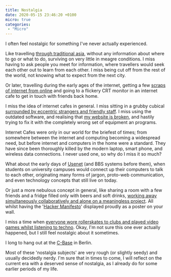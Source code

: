 ```yaml
---
title: Nostalgia
date: 2020-05-15 23:46:20 +0100
micro: true
categories:
 - "Micro"
---
```

I often feel nostalgic for something I've never actually experienced.

Like travelling [through traditional asia](https://www.perceptivetravel.com/issues/1218/kelly.html), without any information about where to go or what to do, surviving on very little in meagre conditions. I miss having to ask people you meet for information, where travellers would seek each other out to learn from each other. I miss being cut off from the rest of the world, not knowing what to expect from the next city.

Or later, travelling during the early ages of the internet, getting a few [scraps of internet from online](https://news.ycombinator.com/item?id=18642755) and going to a flickery CRT monitor in an internet cafe to get in touch with friends back home.

I miss the idea of internet cafes in general. I miss sitting in a grubby cubical [surrounded by eccentric strangers and friendly staff](https://www.japantimes.co.jp/community/2019/05/12/voices/memoirs-japanese-internet-cafe/). I miss using the outdated software, and realising that [my website is broken](https://www.kalzumeus.com/2009/10/23/the-ie-css-bug-which-cost-me-a-months-salary/), and hastily trying to fix it with the completely wrong set of equipment an programs.

Internet Cafes were only in our world for the briefest of times; from somewhere between the internet and computing becoming a widespread need, but before internet and computers in the home were a standard. They have since been thoroughly killed by the modern laptop, smart phone, and wireless data connections. I never used one, so why do I miss it so much?

What about the early days of [Usenet](https://en.wikipedia.org/wiki/Usenet) (and BBS systems before them), when students on university campuses would connect up their computers to talk to each other, originating many forms of jargon, proto-web communication, and even technology concepts that still live on today.

Or just a more nebulous concept in general, like sharing a room with a few friends and a fridge filled only with beers and soft drinks, [working away simultaneously collaboratively and alone on a meaningless project](https://www.youtube.com/watch?v=rnNLAg8_YNI). All whilst having the '[Hacker Manifesto](https://en.wikipedia.org/wiki/Hacker_Manifesto)' displayed proudly as a poster on your wall.

I miss a time when [everyone wore rollerskates to clubs and played video games whilst listening to techno](https://youtu.be/ATlszssL-eI?t=7). Okay, I'm not sure this one ever actually happened, but I still feel nostalgic about it sometimes.

I long to hang out at the [C-Base](https://en.wikipedia.org/wiki/C-base) in Berlin.

Most of these 'nostalgia subjects' are very rough (or slightly seedy) and usually decidedly nerdy. I'm sure that in times to come, I will reflect on the current era with a deserved sense of nostalgia, as I already do for some earlier periods of my life.

